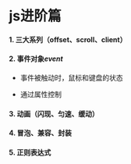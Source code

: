 # js进阶篇
#### 1. **三大系列**（offset、scroll、client）
#### 2. 事件对象*event*
+ 事件被触动时，鼠标和键盘的状态
- 通过属性控制
#### 3. 动画（闪现、匀速、缓动）
#### 4. 冒泡、兼容、封装
#### 5. 正则表达式